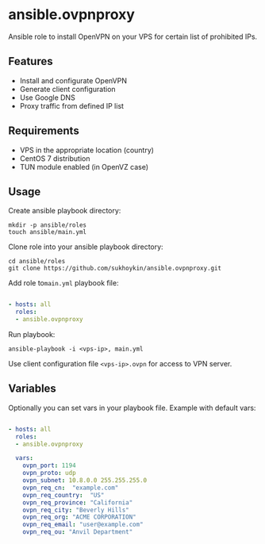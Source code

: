 # ansible.ovpnproxy
Ansible role to install OpenVPN on your VPS for certain list of prohibited IPs.

## Features
* Install and configurate OpenVPN
* Generate client configuration
* Use Google DNS
* Proxy traffic from defined IP list

## Requirements
* VPS in the appropriate location (country)
* CentOS 7 distribution
* TUN module enabled (in OpenVZ case)

## Usage
Create ansible playbook directory:

    mkdir -p ansible/roles
    touch ansible/main.yml

Clone role into your ansible playbook directory:

    cd ansible/roles
    git clone https://github.com/sukhoykin/ansible.ovpnproxy.git

Add role to`main.yml` playbook file:

```yaml

- hosts: all
  roles:
  - ansible.ovpnproxy
```

Run playbook:

    ansible-playbook -i <vps-ip>, main.yml

Use client configuration file `<vps-ip>.ovpn` for access to VPN server.

## Variables
Optionally you can set vars in your playbook file. Example with default vars:

```yaml

- hosts: all
  roles:
  - ansible.ovpnproxy

  vars:
    ovpn_port: 1194
    ovpn_proto: udp
    ovpn_subnet: 10.8.0.0 255.255.255.0
    ovpn_req_cn:  "example.com"
    ovpn_req_country:  "US"
    ovpn_req_province: "California"
    ovpn_req_city: "Beverly Hills"
    ovpn_req_org: "ACME CORPORATION"
    ovpn_req_email: "user@example.com"
    ovpn_req_ou: "Anvil Department"
```

